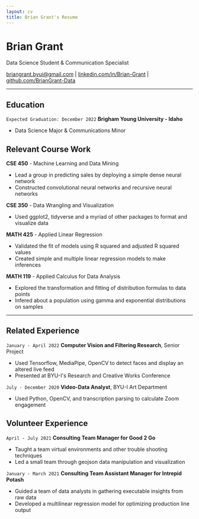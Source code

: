 ```yaml
---
layout: cv
title: Brian Grant's Resume
---
```

# Brian Grant
Data Science Student & Communication Specialist

<div id="webaddress">
<a href="mailto:briangrant.byui@gmail.com">briangrant.byui@gmail.com</a>
| <a href="https://linkedin.com/in/brian-grant">linkedin.com/in/Brian-Grant</a>
| <a href="https://github.com/BrianGrant-Data">github.com/BrianGrant-Data</a>
</div>

<!-- https://www.monique.tech/the-art-of-markdown -->


---


## Education 
`Expected Graduation: December 2022`
__Brigham Young University - Idaho__
- Data Science Major & Communications Minor


## Relevant Course Work
__CSE 450__  - Machine Learning and Data Mining
- Lead a group in predicting sales by deploying a simple dense neural network
- Constructed convolutional neural networks and recursive neural networks

__CSE 350__ - Data Wrangling and Visualization
- Used ggplot2, tidyverse and a myriad of other packages to format and visualize data

__MATH 425__ - Applied Linear Regression
- Validated the fit of models using R squared and adjusted R squared values
- Created simple and multiple linear regression models to make inferences

__MATH 119__ - Applied Calculus for Data Analysis
- Explored the transformation and fitting of distribution formulas to data points
- Infered about a population using gamma and exponential distributions on samples


---


## Related Experience
`January - April 2022`
__Computer Vision and Filtering Research__, Senior Project
- Used Tensorflow, MediaPipe, OpenCV to detect faces and display an altered live feed 
- Presented at BYU-I's Research and Creative Works Conference

`July - December 2020`
__Video-Data Analyst__, BYU-I Art Department 
- Used Python, OpenCV, and transcription parsing to calculate Zoom engagement

## Volunteer Experience
`April - July 2021`
__Consulting Team Manager for Good 2 Go__
- Taught a team virtual environments and other trouble shooting techniques
- Led a small team through geojson data manipulation and visualization

`January - March 2021`
__Consulting Team Assistant Manager for Intrepid Potash__
- Guided a team of data analysts in gathering executable insights from raw data
- Developed a multilinear regression model for optimizing production line output
